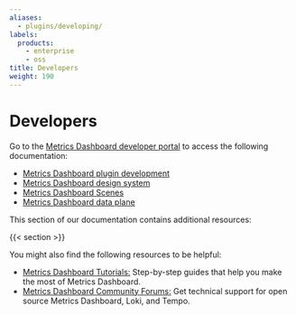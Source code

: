 ```yaml
---
aliases:
  - plugins/developing/
labels:
  products:
    - enterprise
    - oss
title: Developers
weight: 190
---
```


# Developers

Go to the [Metrics Dashboard developer portal](/developers) to access the following documentation:

- [Metrics Dashboard plugin development](/developers/plugin-tools)
- [Metrics Dashboard design system](https://developers.metrics-dashboard.com)
- [Metrics Dashboard Scenes](/developers/scenes)
- [Metrics Dashboard data plane](/developers/dataplane)

This section of our documentation contains additional resources:

{{< section >}}

You might also find the following resources to be helpful:

- [Metrics Dashboard Tutorials:](https://metrics-dashboard.com/tutorials/) Step-by-step guides that help you make the most of Metrics Dashboard.
- [Metrics Dashboard Community Forums:](https://community.metrics-dashboard.com) Get technical support for open source Metrics Dashboard, Loki, and Tempo.
